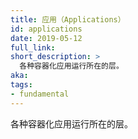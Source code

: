 ```yaml
---
title: 应用（Applications）
id: applications
date: 2019-05-12
full_link:
short_description: >
  各种容器化应用运行所在的层。
aka:
tags:
- fundamental
---
```



 各种容器化应用运行所在的层。
